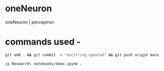 # oneNeuron
oneNeuron | perceptron

# commands used -


```bash
git add . && git commit -m "docstring updated" && git push origin main
```

```bash
cp Research\ notebooks/demo.ipynb .
```